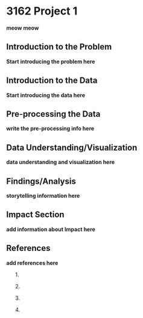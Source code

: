 # 3162 Project 1
<b>meow meow</b>
<H2>Introduction to the Problem</H2>
<b>Start introducing the problem here</b>
<h2>Introduction to the Data</h2>
<b>Start introducing the data here</b>
<h2>Pre-processing the Data</h2>
<b>write the pre-processing info here</b>
<h2>Data Understanding/Visualization</h2>
<b>data understanding and visualization here</b>
<h2>Findings/Analysis</h2>
<b>storytelling information here</b>
<h2>Impact Section</h2>
<b>add information about Impact here</b>
<h2>References</h2>
<b>add references here</b>
<ol>1. </ol>
<ol>2. </ol>
<ol>3. </ol>
<ol>4. </ol>
